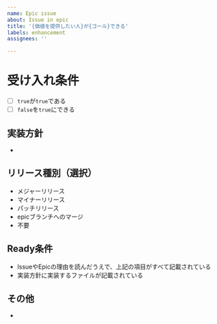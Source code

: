 ```yaml
---
name: Epic issue
about: Issue in epic
title: '{価値を提供したい人}が{ゴール}できる'
labels: enhancement
assignees: ''

---
```


# 受け入れ条件
- [ ] `true`が`true`である
- [ ] `false`を`true`にできる
## 実装方針
- 
## リリース種別（選択）
- メジャーリリース
- マイナーリリース
- パッチリリース
- epicブランチへのマージ
- 不要
## Ready条件
- IssueやEpicの理由を読んだうえで、上記の項目がすべて記載されている
- 実装方針に実装するファイルが記載されている
## その他
- 
